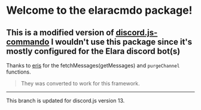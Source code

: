 # Welcome to the elaracmdo package! 
This is a modified version of [discord.js-commando](https://npmjs.com/package/discord.js-commando) I wouldn't use this package since it's mostly configured for the Elara discord bot(s)
----------------------------
Thanks to [eris](https://npmjs.com/package/eris) for the fetchMessages(getMessages) and `purgeChannel` functions. 
> They was converted to work for this framework. 
---------------------------------
This branch is updated for discord.js version 13.